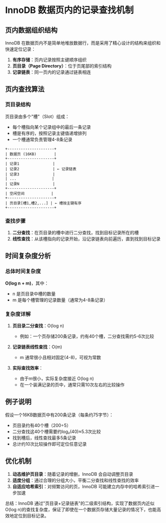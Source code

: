 # InnoDB 数据页内的记录查找机制

## 页内数据组织结构

InnoDB 在数据页内不是简单地堆放数据行，而是采用了精心设计的结构来组织和快速定位记录：

1. **有序存储**：页内记录按照主键顺序组织
2. **页目录（Page Directory）**：位于页尾部的索引结构
3. **记录链表**：同一页内的记录通过链表相连

## 页内查找算法

### 页目录结构
页目录由多个"槽"（Slot）组成：
- 每个槽指向某个记录组中的最后一条记录
- 槽是有序的，按照记录主键值递增排列
- 一个槽通常负责管理4-8条记录

```
+---------------------+
| 数据页 (16KB)        |
+---------------------+
| 记录1               |
| 记录2               | ← 记录链表
| 记录3               |
| ...                |
| 记录N               |
+---------------------+
| 空闲空间            |
+---------------------+
| 页目录[槽1,槽2,...] | ← 槽按主键有序
+---------------------+
```

### 查找步骤
1. **二分查找**：在页目录的槽中进行二分查找，找到目标记录所在的槽
2. **线性查找**：从该槽指向的记录开始，沿记录链表向前遍历，直到找到目标记录

## 时间复杂度分析

### 总体时间复杂度
**O(log n + m)**，其中：
- n 是页目录中槽的数量
- m 是每个槽管理的记录数量（通常为4-8条记录）

### 复杂度详解
1. **页目录二分查找**：O(log n)
   - 例如：一个页存储200条记录，约有40个槽，二分查找需约5-6次比较

2. **记录链表线性查找**：O(m)
   - m 通常很小且相对固定(4-8)，可视为常数

3. **实际查找效率**：
   - 由于m很小，实际复杂度接近 O(log n)
   - 在一个装满记录的页中，通常只需10次左右的比较操作

## 例子说明

假设一个16KB数据页中有200条记录（每条约75字节）：
- 页目录约有40个槽（200÷5）
- 二分查找这40个槽需要约log₂(40)≈5.3次比较
- 找到槽后，线性查找最多5条记录
- 总计约10次比较操作即可定位任意记录

## 优化机制

1. **动态维护页目录**：随着记录的增删，InnoDB 会自动调整页目录
2. **适度分组**：通过合理的分组大小，平衡二分查找和线性查找的效率
3. **自适应哈希索引**：对频繁访问的页，InnoDB 可能建立内存中的哈希索引进一步加速

总结：InnoDB 通过"页目录+记录链表"的二级索引结构，实现了数据页内近似O(log n)的查找复杂度，保证了即使在一个数据页存储大量记录的情况下，也能高效地定位到目标记录。